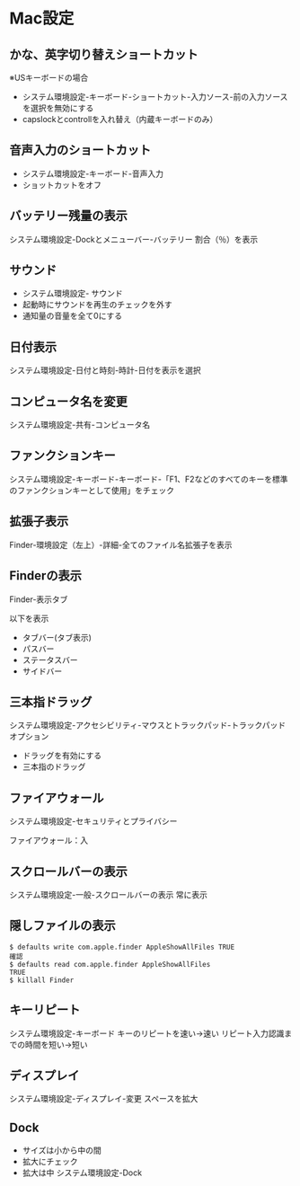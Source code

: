 # Mac設定

## かな、英字切り替えショートカット

※USキーボードの場合

- システム環境設定-キーボード-ショートカット-入力ソース-前の入力ソースを選択を無効にする
- capslockとcontrollを入れ替え（内蔵キーボードのみ）

## 音声入力のショートカット

- システム環境設定-キーボード-音声入力
- ショットカットをオフ
## バッテリー残量の表示

システム環境設定-Dockとメニューバー-バッテリー
割合（％）を表示

## サウンド

- システム環境設定- サウンド
- 起動時にサウンドを再生のチェックを外す
- 通知量の音量を全て0にする

## 日付表示

システム環境設定-日付と時刻-時計-日付を表示を選択

## コンピュータ名を変更

システム環境設定-共有-コンピュータ名

## ファンクションキー

システム環境設定-キーボード-キーボード-「F1、F2などのすべてのキーを標準のファンクションキーとして使用」をチェック

## 拡張子表示

Finder-環境設定（左上）-詳細-全てのファイル名拡張子を表示

## Finderの表示

Finder-表示タブ

以下を表示

- タブバー(タブ表示)
- パスバー
- ステータスバー
- サイドバー

## 三本指ドラッグ

システム環境設定-アクセシビリティ-マウスとトラックパッド-トラックパッドオプション

- ドラッグを有効にする
- 三本指のドラッグ

## ファイアウォール

システム環境設定-セキュリティとプライバシー

ファイアウォール：入

## スクロールバーの表示

システム環境設定-一般-スクロールバーの表示
常に表示

## 隠しファイルの表示

```:
$ defaults write com.apple.finder AppleShowAllFiles TRUE
確認
$ defaults read com.apple.finder AppleShowAllFiles
TRUE
$ killall Finder
```

## キーリピート

システム環境設定-キーボード
キーのリピートを速い→速い
リピート入力認識までの時間を短い→短い

## ディスプレイ

システム環境設定-ディスプレイ-変更
スペースを拡大

## Dock

- サイズは小から中の間
- 拡大にチェック
- 拡大は中
システム環境設定-Dock